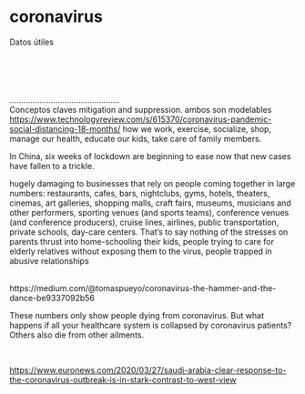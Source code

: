 # coronavirus
Datos útiles
<br>
<br>
<br>
<br>
<br>
<br>
................................................
<br>
Conceptos claves
mitigation and suppression.
ambos son modelables
<br>
https://www.technologyreview.com/s/615370/coronavirus-pandemic-social-distancing-18-months/
how we work, exercise, socialize, shop, 
manage our health, educate our kids, take care of family members.

In China, six weeks of lockdown are beginning 
to ease now that new cases have fallen to a trickle.

hugely damaging to businesses that rely on people coming together in large numbers: 
restaurants, cafes, bars, nightclubs, gyms, hotels, theaters, cinemas, art galleries, 
shopping malls, craft fairs, museums, musicians and other performers, sporting venues 
(and sports teams), conference venues (and conference producers), cruise lines, 
airlines, public transportation, private schools, day-care centers. 
That’s to say nothing of the stresses on parents thrust into home-schooling their kids,
 people trying to care for elderly 
relatives without exposing them to the virus, people trapped in abusive relationships


<br>
https://medium.com/@tomaspueyo/coronavirus-the-hammer-and-the-dance-be9337092b56

These numbers only show people dying from coronavirus. But what happens if all 
your healthcare system is collapsed by coronavirus patients? 
Others also die from other ailments.





<br>

https://www.euronews.com/2020/03/27/saudi-arabia-clear-response-to-the-coronavirus-outbreak-is-in-stark-contrast-to-west-view
